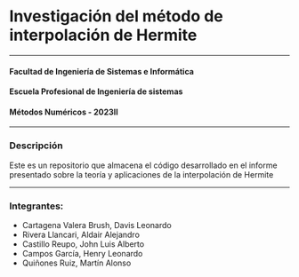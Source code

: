 # Investigación del método de interpolación de Hermite
-----------------------------------
#### Facultad de Ingeniería de Sistemas e Informática
#### Escuela Profesional de Ingeniería de sistemas
#### Métodos Numéricos - 2023II
-----------------------------------
### Descripción

Este es un repositorio que almacena el código desarrollado en el informe presentado sobre la teoría y aplicaciones de la interpolación de Hermite

-----------------------------------
### Integrantes:
- Cartagena Valera Brush, Davis Leonardo
- Rivera Llancari, Aldair Alejandro
- Castillo Reupo, John Luis Alberto
- Campos García, Henry Leonardo
- Quiñones Ruiz, Martín Alonso